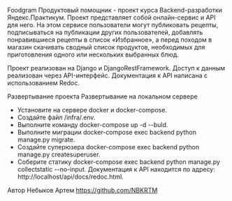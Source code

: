 Foodgram
Продуктовый помощник - проект курса Backend-разработки Яндекс.Практикум.
Проект представляет собой онлайн-сервис и API для него.
На этом сервисе пользователи могут публиковать рецепты, подписываться на публикации других пользователей, добавлять понравившиеся рецепты в список «Избранное», а перед походом в магазин скачивать сводный список продуктов, необходимых для приготовления одного или нескольких выбранных блюд.

Проект реализован на Django и DjangoRestFramework.
Доступ к данным реализован через API-интерфейс.
Документация к API написана с использованием Redoc.

Развертывание проекта
Развертывание на локальном сервере
- Установите на сервере docker и docker-compose.
- Создайте файл /infra/.env.
- Выполните команду docker-compose up -d --buld.
- Выполните миграции docker-compose exec backend python manage.py migrate.
- Создайте суперюзера docker-compose exec backend python manage.py createsuperuser.
- Соберите статику docker-compose exec backend python manage.py collectstatic --no-input.
Документация к API находится по адресу: http://localhost/api/docs/redoc.html.

Автор
Небыков Артем https://github.com/NBKRTM